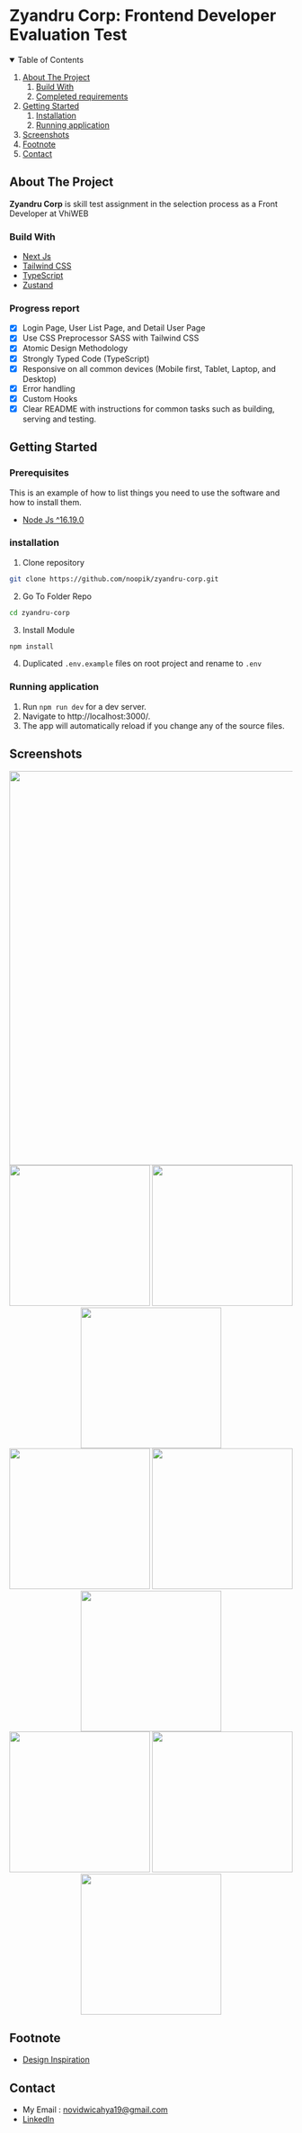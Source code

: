 # Zyandru Corp: Frontend Developer Evaluation Test

<!-- TABLE OF CONTENTS -->
<details open="open">
  <summary>Table of Contents</summary>
  <ol>
    <li>
      <a href="#about-the-project">About The Project</a>
        <ol>
            <li>
                <a href="#build-with">Build With</a>
            </li>
            <li>
                <a href="#progress-report">Completed requirements</a>
            </li>
        </ol>
    </li>
    <li>
      <a href="#getting-started">Getting Started</a>
      <ol>
        <li>
          <a href="#installation">Installation</a>
        </li>
        <li>
          <a href="#running-application">Running application</a>
        </li>
      </ol>
    </li>
    <li><a href="#screenshots">Screenshots</a></li>
    <li><a href="#footnote">Footnote</a></li>
    <li><a href="#contact">Contact</a></li>
  </ol>
</details>

<!-- ABOUT THE PROJECT -->

## About The Project

<b>Zyandru Corp</b> is skill test assignment in the selection process as a Front Developer at VhiWEB

### Build With

- [Next Js](https://nextjs.org/)
- [Tailwind CSS](https://tailwindcss.com/)
- [TypeScript](https://www.typescriptlang.org/)
- [Zustand](https://zustand-demo.pmnd.rs/)

### Progress report

- [x] Login Page, User List Page, and Detail User Page
- [x] Use CSS Preprocessor SASS with Tailwind CSS
- [x] Atomic Design Methodology
- [x] Strongly Typed Code (TypeScript)
- [x] Responsive on all common devices (Mobile first, Tablet, Laptop, and Desktop)
- [x] Error handling
- [x] Custom Hooks
- [x] Clear README with instructions for common tasks such as building, serving and
      testing.

## Getting Started

### Prerequisites

This is an example of how to list things you need to use the software and how to install them.

- [Node Js ^16.19.0](https://nodejs.org/en/download/)

### installation

1. Clone repository

```sh
git clone https://github.com/noopik/zyandru-corp.git
```

2. Go To Folder Repo

```sh
cd zyandru-corp
```

3. Install Module

```sh
npm install
```

4. Duplicated `.env.example` files on root project and rename to `.env`

### Running application

1. Run `npm run dev` for a dev server.
2. Navigate to http://localhost:3000/.
3. The app will automatically reload if you change any of the source files.

## Screenshots

<div align="center">
    <img width="700" src="https://res.cloudinary.com/dnv-images/image/upload/v1687679210/zyandru-corp/login-dekstop-view_po8ayx.png">   
</div>
<div align="center">
    <img width="250" src="https://res.cloudinary.com/dnv-images/image/upload/v1687679211/zyandru-corp/login-mobile-view_mapuxb.png">   
    <img width="250" src="https://res.cloudinary.com/dnv-images/image/upload/v1687679210/zyandru-corp/login-ipad-view_essege.png">
    <img width="250" src="https://res.cloudinary.com/dnv-images/image/upload/v1687679210/zyandru-corp/login-laptop-view_d0jlwg.png">
</div>
<div align="center">
    <img width="250" src="https://res.cloudinary.com/dnv-images/image/upload/v1687679211/zyandru-corp/users-mobile-view_shhfa0.png">   
    <img width="250" src="https://res.cloudinary.com/dnv-images/image/upload/v1687679211/zyandru-corp/users-ipad-view_cegtkq.png">   
    <img width="250" src="https://res.cloudinary.com/dnv-images/image/upload/v1687679211/zyandru-corp/users-laptop-view_r1q6pd.png">   
</div>
<div align="center">
    <img width="250" src="https://res.cloudinary.com/dnv-images/image/upload/v1687679210/zyandru-corp/detail-user-mobile-view_xuoxvz.png">   
    <img width="250" src="https://res.cloudinary.com/dnv-images/image/upload/v1687679210/zyandru-corp/detail-user-ipad-view_ojinil.png">   
    <img width="250" src="https://res.cloudinary.com/dnv-images/image/upload/v1687679210/zyandru-corp/detail-user-dekstop-view_prm5vu.png">   
</div>

## Footnote

- [Design Inspiration](https://www.figma.com/community/file/1019155319918719973/LOGIFY---WEB-LOGIN-UI-KIT)

## Contact

- My Email : novidwicahya19@gmail.com
- [LinkedIn](https://www.linkedin.com/in/novidwicahya/)

